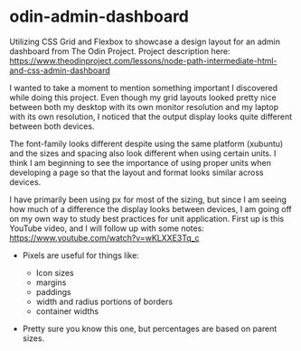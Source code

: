 # odin-admin-dashboard
Utilizing CSS Grid and Flexbox to showcase a design layout for an admin dashboard from The Odin Project. Project description here:  https://www.theodinproject.com/lessons/node-path-intermediate-html-and-css-admin-dashboard

I wanted to take a moment to mention something important I discovered while doing this
project. Even though my grid layouts looked pretty nice between both my desktop with 
its own monitor resolution and my laptop with its own resolution, I noticed that the 
output display looks quite different between both devices.

The font-family looks different despite using the same platform (xubuntu) and the sizes 
and spacing also look different when using certain units. I think I am beginning to see the
importance of using proper units when developing a page so that the layout and format looks
similar across devices. 

I have primarily been using px for most of the sizing, but since I am seeing how much of a 
difference the display looks between devices, I am going off on my own way to study best
practices for unit application. First up is this YouTube video, and I will follow up with some notes: https://www.youtube.com/watch?v=wKLXXE3Tq_c

* Pixels are useful for things like: 
    - Icon sizes
    - margins
    - paddings
    - width and radius portions of borders
    - container widths

*  Pretty sure you know this one, but percentages are based on parent sizes.